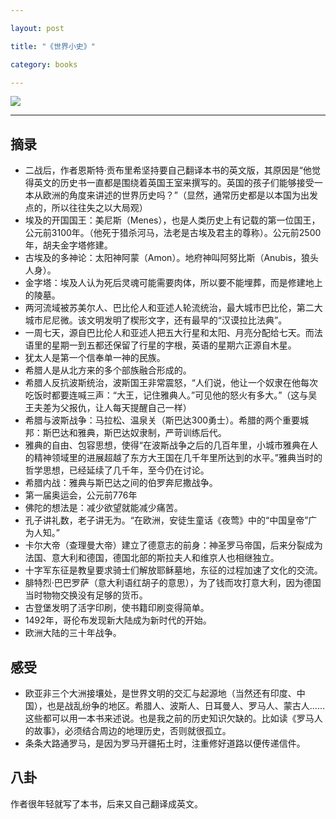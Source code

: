 ```yaml
---

layout: post

title: "《世界小史》"

category: books

---
```


  

<a href="https://book.douban.com/subject/26292964/"><img src="https://img3.doubanio.com/view/subject/s/public/s28411035.jpg" /></a>


---

## 摘录

* 二战后，作者恩斯特·贡布里希坚持要自己翻译本书的英文版，其原因是“他觉得英文的历史书一直都是围绕着英国王室来撰写的。英国的孩子们能够接受一本从欧洲的角度来讲述的世界历史吗？”（显然，通常历史都是以本国为出发点的，所以往往失之以大局观）
* 埃及的开国国王：美尼斯（Menes），也是人类历史上有记载的第一位国王，公元前3100年。（他死于猎杀河马，法老是古埃及君主的尊称）。公元前2500年，胡夫金字塔修建。
* 古埃及的多神论：太阳神阿蒙（Amon）。地府神叫阿努比斯（Anubis，狼头人身）。
* 金字塔：埃及人认为死后灵魂可能需要肉体，所以要不能埋葬，而是修建地上的陵墓。
* 两河流域被苏美尔人、巴比伦人和亚述人轮流统治，最大城市巴比伦，第二大城市尼尼微。该文明发明了楔形文字，还有最早的“汉谟拉比法典”。
* 一周七天，源自巴比伦人和亚述人把五大行星和太阳、月亮分配给七天。而法语里的星期一到五都还保留了行星的字根，英语的星期六正源自木星。
* 犹太人是第一个信奉单一神的民族。
* 希腊人是从北方来的多个部族融合形成的。
* 希腊人反抗波斯统治，波斯国王非常震怒，“人们说，他让一个奴隶在他每次吃饭时都要连喊三声：“大王，记住雅典人。”可见他的怒火有多大。”（这与吴王夫差为父报仇，让人每天提醒自己一样）
* 希腊与波斯战争：马拉松、温泉关（斯巴达300勇士）。希腊的两个重要城邦：斯巴达和雅典，斯巴达奴隶制，严苛训练后代。
* 雅典的自由、包容思想，使得“在波斯战争之后的几百年里，小城市雅典在人的精神领域里的进展超越了东方大王国在几千年里所达到的水平。”雅典当时的哲学思想，已经延续了几千年，至今仍在讨论。
* 希腊内战：雅典与斯巴达之间的伯罗奔尼撒战争。
* 第一届奥运会，公元前776年
* 佛陀的想法是：减少欲望就能减少痛苦。
* 孔子讲礼数，老子讲无为。“在欧洲，安徒生童话《夜莺》中的“中国皇帝”广为人知。”
* 卡尔大帝（查理曼大帝）建立了德意志的前身：神圣罗马帝国，后来分裂成为法国、意大利和德国，德国北部的斯拉夫人和维京人也相继独立。
* 十字军东征是教皇要求骑士们解放耶稣墓地，东征的过程加速了文化的交流。
* 腓特烈·巴巴罗萨（意大利语红胡子的意思），为了钱而攻打意大利，因为德国当时物物交换没有足够的货币。
* 古登堡发明了活字印刷，使书籍印刷变得简单。
* 1492年，哥伦布发现新大陆成为新时代的开始。
* 欧洲大陆的三十年战争。

## 感受

* 欧亚非三个大洲接壤处，是世界文明的交汇与起源地（当然还有印度、中国），也是战乱纷争的地区。希腊人、波斯人、日耳曼人、罗马人、蒙古人……这些都可以用一本书来述说。也是我之前的历史知识欠缺的。比如读《罗马人的故事》，必须结合周边的地理历史，否则就很孤立。
* 条条大路通罗马，是因为罗马开疆拓土时，注重修好道路以便传递信件。

## 八卦

作者很年轻就写了本书，后来又自己翻译成英文。

